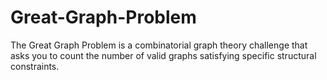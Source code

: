 # Great-Graph-Problem
The Great Graph Problem is a combinatorial graph theory challenge that asks you to count the number of valid graphs satisfying specific structural constraints.
